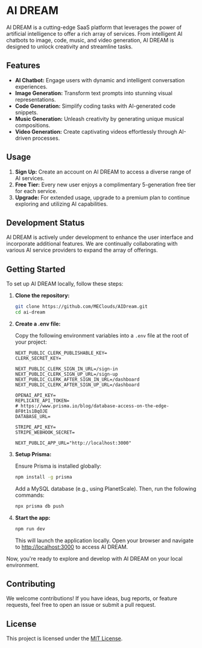 # AI DREAM

AI DREAM is a cutting-edge SaaS platform that leverages the power of artificial intelligence to offer a rich array of services. From intelligent AI chatbots to image, code, music, and video generation, AI DREAM is designed to unlock creativity and streamline tasks.

## Features

- **AI Chatbot:** Engage users with dynamic and intelligent conversation experiences.
- **Image Generation:** Transform text prompts into stunning visual representations.
- **Code Generation:** Simplify coding tasks with AI-generated code snippets.
- **Music Generation:** Unleash creativity by generating unique musical compositions.
- **Video Generation:** Create captivating videos effortlessly through AI-driven processes.

## Usage

1. **Sign Up:** Create an account on AI DREAM to access a diverse range of AI services.
2. **Free Tier:** Every new user enjoys a complimentary 5-generation free tier for each service.
3. **Upgrade:** For extended usage, upgrade to a premium plan to continue exploring and utilizing AI capabilities.

## Development Status

AI DREAM is actively under development to enhance the user interface and incorporate additional features. We are continually collaborating with various AI service providers to expand the array of offerings.

## Getting Started

To set up AI DREAM locally, follow these steps:

1. **Clone the repository:**

   ```bash
   git clone https://github.com/MEClouds/AIDream.git
   cd ai-dream
   ```

2. **Create a .env file:**

   Copy the following environment variables into a `.env` file at the root of your project:

   ```env
   NEXT_PUBLIC_CLERK_PUBLISHABLE_KEY=
   CLERK_SECRET_KEY=

   NEXT_PUBLIC_CLERK_SIGN_IN_URL=/sign-in
   NEXT_PUBLIC_CLERK_SIGN_UP_URL=/sign-up
   NEXT_PUBLIC_CLERK_AFTER_SIGN_IN_URL=/dashboard
   NEXT_PUBLIC_CLERK_AFTER_SIGN_UP_URL=/dashboard

   OPENAI_API_KEY=
   REPLICATE_API_TOKEN=
   # https://www.prisma.io/blog/database-access-on-the-edge-8F0t1s1BqOJE
   DATABASE_URL=

   STRIPE_API_KEY=
   STRIPE_WEBHOOK_SECRET=

   NEXT_PUBLIC_APP_URL="http://localhost:3000"
   ```

3. **Setup Prisma:**

   Ensure Prisma is installed globally:

   ```bash
   npm install -g prisma
   ```

   Add a MySQL database (e.g., using PlanetScale). Then, run the following commands:

   ```bash
   npx prisma db push
   ```

4. **Start the app:**

   ```bash
   npm run dev
   ```

   This will launch the application locally. Open your browser and navigate to [http://localhost:3000](http://localhost:3000) to access AI DREAM.

Now, you're ready to explore and develop with AI DREAM on your local environment.

## Contributing

We welcome contributions! If you have ideas, bug reports, or feature requests, feel free to open an issue or submit a pull request.

## License

This project is licensed under the [MIT License](LICENSE).
